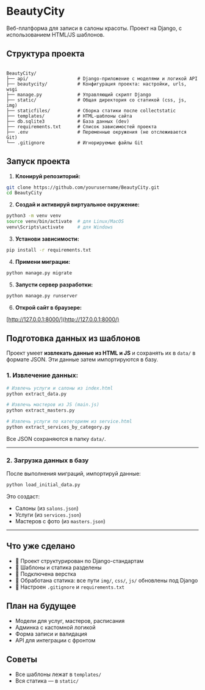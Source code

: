 # BeautyCity

Веб-платформа для записи в салоны красоты. Проект на Django, с использованием HTML/JS шаблонов.

## Структура проекта

```

BeautyCity/
├── api/                  # Django-приложение с моделями и логикой API
├── beautycity/           # Конфигурация проекта: настройки, urls, wsgi
├── manage.py             # Управляющий скрипт Django
├── static/               # Общая директория со статикой (css, js, img)
├── staticfiles/          # Сборка статики после collectstatic
├── templates/            # HTML-шаблоны сайта
├── db.sqlite3            # База данных (dev)
├── requirements.txt      # Список зависимостей проекта
├── .env                  # Переменные окружения (не отслеживается Git)
└── .gitignore            # Игнорируемые файлы Git

```

## Запуск проекта

1. **Клонируй репозиторий:**

```bash
git clone https://github.com/yourusername/BeautyCity.git
cd BeautyCity
````

2. **Создай и активируй виртуальное окружение:**

```bash
python3 -m venv venv
source venv/bin/activate  # для Linux/MacOS
venv\Scripts\activate     # для Windows
```

3. **Установи зависимости:**

```bash
pip install -r requirements.txt
```

4. **Примени миграции:**

```bash
python manage.py migrate
```

5. **Запусти сервер разработки:**

```bash
python manage.py runserver
```

6. **Открой сайт в браузере:**

[http://127.0.0.1:8000/](http://127.0.0.1:8000/)

## Подготовка данных из шаблонов

Проект умеет **извлекать данные из HTML и JS** и сохранять их в `data/` в формате JSON. Эти данные затем импортируются в базу.

### 1. Извлечение данных:

```bash
# Извлечь услуги и салоны из index.html
python extract_data.py

# Извлечь мастеров из JS (main.js)
python extract_masters.py

# Извлечь услуги по категориям из service.html
python extract_services_by_category.py
```

Все JSON сохраняются в папку `data/`.

---

### 2. Загрузка данных в базу

После выполнения миграций, импортируй данные:

```bash
python load_initial_data.py
```

Это создаст:

* Салоны (из `salons.json`)
* Услуги (из `services.json`)
* Мастеров с фото (из `masters.json`)

---


## Что уже сделано

* 🔹 Проект структурирован по Django-стандартам
* 🔹 Шаблоны и статика разделены
* 🔹 Подключена верстка
* 🔹 Обработана статика: все пути `img/`, `css/`, `js/` обновлены под Django
* 🔹 Настроен `.gitignore` и `requirements.txt`

## План на будущее

* Модели для услуг, мастеров, расписания
* Админка с кастомной логикой
* Форма записи и валидация
* API для интеграции с фронтом

## Советы

* Все шаблоны лежат в `templates/`
* Вся статика — в `static/`